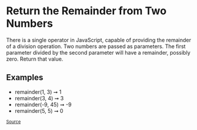 <h1>Return the Remainder from Two Numbers</h1>

<p>There is a single operator in JavaScript, capable of providing the remainder of a division operation. Two numbers are passed as parameters. The first parameter divided by the second parameter will have a remainder, possibly zero. Return that value.</p>

<h2>Examples</h2>
<ul>
	<li>remainder(1, 3) ➞ 1</li>
	<li>remainder(3, 4) ➞ 3</li>
	<li>remainder(-9, 45) ➞ -9</li>
	<li>remainder(5, 5) ➞ 0</li>
</ul>

<small><a href="https://edabit.com/challenge/Q2j5FTFtsk7PdzrQk">Source</a></small>